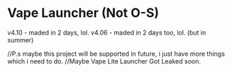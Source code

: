 # Vape Launcher (Not O-S)
v4.10 - maded in 2 days, lol.
v4.06 - maded in 2 days too, lol. (but in summer)

//P.s maybe this project will be supported in future, i just have more things which i need to do.
//Maybe Vape Lite Launcher Got Leaked soon.
